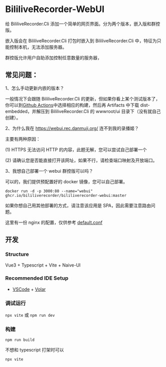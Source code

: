 # BililiveRecorder-WebUI

给 BililiveRecorder.Cli 添加一个简单的网页界面。分为两个版本，嵌入版和群控版。

嵌入版会在 BililiveRecorder.Cli 打包时嵌入到 BililiveRecorder.Cli 中，特征为只能控制本机，无法添加服务器。

群控版允许用户自助添加控制任意数量的服务器，

## 常见问题：

1、怎么手动更新内嵌的版本？

一般情况下会跟随 BililiveRecorder.Cli 的更新，但如果你看上某个测试版本了，你可以到[Github Actions](https://github.com/BililiveRecorder/BililiveRecorder-WebUI/actions)中选择相应的构建，然后再 Artifacts 中下载 dist-embedded，并解压到 BililiveRecorder.Cli 的 wwwroot/ui 目录下（没有就自己创建）。

2、为什么我在 https://webui.rec.danmuji.org/ 连不到我的录播姬？

主要有两种原因：

(1) HTTPS 无法访问 HTTP 的内容，此题无解，您可以尝试自己部署一个

(2) 请确认您是否能直接打开该网址，如果不行，请检查端口映射及开放端口。

3、我想自己部署一个 webui 群控版可以吗？

可以的，我们提供预配置好的 docker 镜像，您可以自己部署。

```
docker run -d -p 3000:80 --name="webui" ghcr.io/bililiverecorder/bililiverecorder-webui:master
```

如果你想自己用其他部署的方式，请注意该应用是 SPA，因此需要注意路由问题。

这里有一份 nginx 的配置，仅供参考 [default.conf](https://raw.githubusercontent.com/BililiveRecorder/BililiveRecorder-WebUI/master/.github/default.conf)

## 开发

### Structure

Vue3 + Typescript + Vite + Naive-UI

### Recommended IDE Setup

- [VSCode](https://code.visualstudio.com/) + [Volar](https://marketplace.visualstudio.com/items?itemName=vue.volar)

### 调试运行

`npx vite` 或 `npm run dev`

### 构建

```
npm run build
```

不想和 typescript 打架时可以

```
npx vite
```
